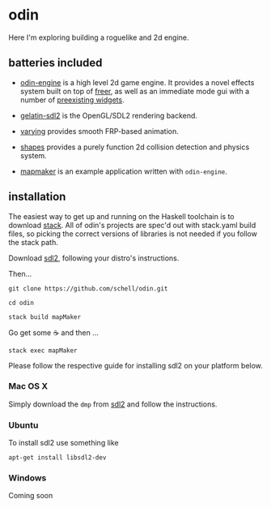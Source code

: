 odin
====
Here I'm exploring building a roguelike and 2d engine.

batteries included
------------------
* [odin-engine](https://github.com/schell/odin/tree/master/odin-engine) is a high
  level 2d game engine. It provides a novel effects system built on top of
  [freer](https://gitlab.com/queertypes/freer), as well as an immediate mode gui
  with a number of [preexisting widgets](https://github.com/schell/odin/tree/master/odin-engine/src/Odin/Engine/GUI).

* [gelatin-sdl2](https://github.com/schell/gelatin/tree/master/gelatin-sdl2)
  is the OpenGL/SDL2 rendering backend.

* [varying](https://github.com/schell/varying) provides smooth FRP-based
  animation.

* [shapes](https://github.com/ublubu/shapes) provides a purely function 2d
  collision detection and physics system.

* [mapmaker](https://github.com/schell/odin/blob/master/app/MapMaker.hs) is an
  example application written with `odin-engine`.

installation
------------
The easiest way to get up and running on the Haskell toolchain is to download
[stack](https://docs.haskellstack.org/en/stable/README/). All of odin's projects
are spec'd out with stack.yaml build files, so picking the correct versions of
libraries is not needed if you follow the stack path.

Download [sdl2](http://libsdl.org/download-2.0.php), following your distro's
instructions.

Then...

    git clone https://github.com/schell/odin.git

    cd odin

    stack build mapMaker

Go get some ☕ and then ...

    stack exec mapMaker

Please follow the respective guide for installing sdl2 on your platform below.

### Mac OS X
Simply download the `dmp` from [sdl2](http://libsdl.org/download-2.0.php) and
follow the instructions.

### Ubuntu
To install sdl2 use something like

    apt-get install libsdl2-dev

### Windows
Coming soon
